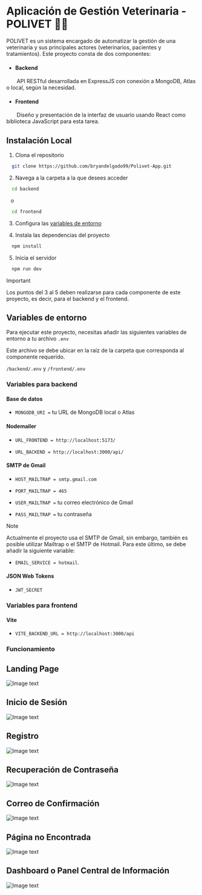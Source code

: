 # Aplicación de Gestión Veterinaria - POLIVET 🐶😺

POLIVET es un sistema encargado de automatizar la gestión de una veterinaria y sus principales actores (veterinarios, pacientes y tratamientos). Este proyecto consta de dos componentes: 
* #### Backend 
&nbsp;&nbsp;&nbsp;&nbsp;&nbsp;&nbsp;&nbsp;API RESTful desarrollada en ExpressJS con conexión a MongoDB, Atlas o local, según la necesidad.
* #### Frontend
&nbsp;&nbsp;&nbsp;&nbsp;&nbsp;&nbsp;&nbsp;Diseño y presentación de la interfaz de usuario usando React como biblioteca JavaScript para esta tarea.

## Instalación Local
1. Clona el repositorio 
```bash
  git clone https://github.com/bryandelgado99/Polivet-App.git
```
2. Navega a la carpeta a la que desees acceder
```bash
  cd backend 
```
&nbsp;&nbsp;&nbsp;o

```bash
  cd frontend
```
3. Configura las [variables de entorno](#noID)

4. Instala las dependencias del proyecto
```bash
  npm install
```
5. Inicia el servidor 
```bash
  npm run dev
```

> [!IMPORTANT]
> Los puntos del 3 al 5 deben realizarse para cada componente de este proyecto, es decir, para el backend y el frontend. 

## Variables de entorno

Para ejecutar este proyecto, necesitas añadir las siguientes variables de entorno a tu archivo `.env`

Este archivo se debe ubicar en la raíz de la carpeta que corresponda al componente requerido.

`/backend/.env` y `/frontend/.env`

### Variables para backend

#### Base de datos

- `MONGODB_URI =` tu URL de MongoDB local o Atlas

#### Nodemailer 

- `URL_FRONTEND = http://localhost:5173/`

- `URL_BACKEND = http://localhost:3000/api/`

#### SMTP de Gmail

- `HOST_MAILTRAP = smtp.gmail.com`

- `PORT_MAILTRAP = 465`

- `USER_MAILTRAP =` tu correo electrónico de Gmail

- `PASS_MAILTRAP =` tu contraseña

> [!Note]
> Actualmente el proyecto usa el SMTP de Gmail, sin embargo, también es posible utilizar Mailtrap o el SMTP de Hotmail. Para este último, se debe añadir la siguiente variable:
> - `EMAIL_SERVICE = hotmail`.

#### JSON Web Tokens

- `JWT_SECRET`

### Variables para frontend

#### Vite

- `VITE_BACKEND_URL = http://localhost:3000/api`

### Funcionamiento
Landing Page
---
![Image text](https://raw.githubusercontent.com/Byrontosh/Plantilla-App-Demo/main/src/assets/fondos/captura-1.png)

Inicio de Sesión
---
![Image text](https://raw.githubusercontent.com/Byrontosh/Plantilla-App-Demo/main/src/assets/fondos/captura-2.png)

Registro
---
![Image text](https://raw.githubusercontent.com/Byrontosh/Plantilla-App-Demo/main/src/assets/fondos/captura-3.png)

Recuperación de Contraseña
---
![Image text](https://raw.githubusercontent.com/Byrontosh/Plantilla-App-Demo/main/src/assets/fondos/captura-4.png)

Correo de Confirmación 
---
![Image text](https://raw.githubusercontent.com/Byrontosh/Plantilla-App-Demo/main/src/assets/fondos/captura-6.png)

Página no Encontrada
---
![Image text](https://raw.githubusercontent.com/Byrontosh/Plantilla-App-Demo/main/src/assets/fondos/captura-5.png)

Dashboard o Panel Central de Información
---
![Image text](https://raw.githubusercontent.com/Byrontosh/Plantilla-App-Demo/main/src/assets/fondos/captura-7.png)
